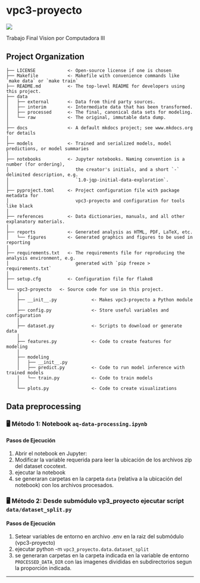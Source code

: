 # vpc3-proyecto

<a target="_blank" href="https://cookiecutter-data-science.drivendata.org/">
    <img src="https://img.shields.io/badge/CCDS-Project%20template-328F97?logo=cookiecutter" />
</a>

Trabajo Final Vision por Computadora III



## Project Organization

```
├── LICENSE            <- Open-source license if one is chosen
├── Makefile           <- Makefile with convenience commands like `make data` or `make train`
├── README.md          <- The top-level README for developers using this project.
├── data
│   ├── external       <- Data from third party sources.
│   ├── interim        <- Intermediate data that has been transformed.
│   ├── processed      <- The final, canonical data sets for modeling.
│   └── raw            <- The original, immutable data dump.
│
├── docs               <- A default mkdocs project; see www.mkdocs.org for details
│
├── models             <- Trained and serialized models, model predictions, or model summaries
│
├── notebooks          <- Jupyter notebooks. Naming convention is a number (for ordering),
│                         the creator's initials, and a short `-` delimited description, e.g.
│                         `1.0-jqp-initial-data-exploration`.
│
├── pyproject.toml     <- Project configuration file with package metadata for 
│                         vpc3-proyecto and configuration for tools like black
│
├── references         <- Data dictionaries, manuals, and all other explanatory materials.
│
├── reports            <- Generated analysis as HTML, PDF, LaTeX, etc.
│   └── figures        <- Generated graphics and figures to be used in reporting
│
├── requirements.txt   <- The requirements file for reproducing the analysis environment, e.g.
│                         generated with `pip freeze > requirements.txt`
│
├── setup.cfg          <- Configuration file for flake8
│
└── vpc3-proyecto   <- Source code for use in this project.
    │
    ├── __init__.py             <- Makes vpc3-proyecto a Python module
    │
    ├── config.py               <- Store useful variables and configuration
    │
    ├── dataset.py              <- Scripts to download or generate data
    │
    ├── features.py             <- Code to create features for modeling
    │
    ├── modeling                
    │   ├── __init__.py 
    │   ├── predict.py          <- Code to run model inference with trained models          
    │   └── train.py            <- Code to train models
    │
    └── plots.py                <- Code to create visualizations
```

## Data preprocessing

### 🖥️ Método 1: Notebook `aq-data-processing.ipynb`

#### Pasos de Ejecución
1. Abrir el notebook en Jupyter:
2. Modificar la variable requerida para leer la ubicación de los archivos zip del dataset cocotext.
3. ejecutar la notebook
4. se generaran carpetas en la carpeta `data` (relativa a la ubicación del notebook) con los archivos procesados.

### 🖥️ Método 2: Desde submódulo vp3_proyecto ejecutar script `data/dataset_split.py`

#### Pasos de Ejecución
1. Setear variables de entorno en archivo .env en la raiz del submódulo (vpc3-proyecto)
2. ejecutar python -m `vpc3_proyecto.data.dataset_split`
3. se generaran carpetas en la carpeta indicada en la variable de entorno `PROCESSED_DATA_DIR` con las imagenes divididas en subdirectorios segun la proporción indicada.
--------

